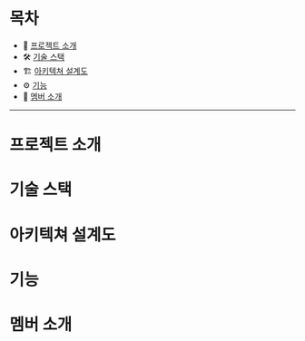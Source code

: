 # 목차

- 💬 [프로젝트 소개](#프로젝트-소개)
- 🛠️ [기술 스택](#기술-스택)
- 🏗️ [아키텍쳐 설계도](#아키텍쳐-설계도)
- ⚙️ [기능](#기능)
- 👥 [멤버 소개](#멤버-소개)

---
# 프로젝트 소개

# 기술 스택

# 아키텍쳐 설계도

# 기능

# 멤버 소개 
